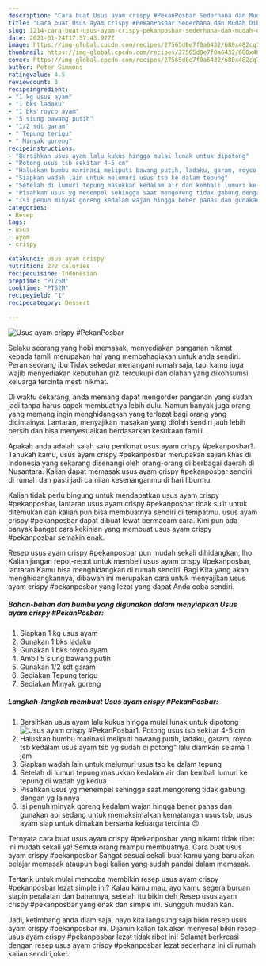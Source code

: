 ```yaml
---
description: "Cara buat Usus ayam crispy #PekanPosbar Sederhana dan Mudah Dibuat"
title: "Cara buat Usus ayam crispy #PekanPosbar Sederhana dan Mudah Dibuat"
slug: 1214-cara-buat-usus-ayam-crispy-pekanposbar-sederhana-dan-mudah-dibuat
date: 2021-01-24T17:57:43.977Z
image: https://img-global.cpcdn.com/recipes/27565d8e7f0a6432/680x482cq70/usus-ayam-crispy-pekanposbar-foto-resep-utama.jpg
thumbnail: https://img-global.cpcdn.com/recipes/27565d8e7f0a6432/680x482cq70/usus-ayam-crispy-pekanposbar-foto-resep-utama.jpg
cover: https://img-global.cpcdn.com/recipes/27565d8e7f0a6432/680x482cq70/usus-ayam-crispy-pekanposbar-foto-resep-utama.jpg
author: Peter Simmons
ratingvalue: 4.5
reviewcount: 3
recipeingredient:
- "1 kg usus ayam"
- "1 bks ladaku"
- "1 bks royco ayam"
- "5 siung bawang putih"
- "1/2 sdt garam"
- " Tepung terigu"
- " Minyak goreng"
recipeinstructions:
- "Bersihkan usus ayam lalu kukus hingga mulai lunak untuk dipotong"
- "Potong usus tsb sekitar 4-5 cm"
- "Haluskan bumbu marinasi meliputi bawang putih, ladaku, garam, royco tsb kedalam usus ayam tsb yg sudah di potong&#34; lalu diamkan selama 1 jam"
- "Siapkan wadah lain untuk melumuri usus tsb ke dalam tepung"
- "Setelah di lumuri tepung masukkan kedalam air dan kembali lumuri ke tepung di wadah yg kedua"
- "Pisahkan usus yg menempel sehingga saat mengoreng tidak gabung dengan yg lainnya"
- "Isi penuh minyak goreng kedalam wajan hingga bener panas dan gunakan api sedang untuk memaksimalkan kematangan usus tsb, usus ayam siap untuk dimakan bersama keluarga tercinta 😍"
categories:
- Resep
tags:
- usus
- ayam
- crispy

katakunci: usus ayam crispy 
nutrition: 272 calories
recipecuisine: Indonesian
preptime: "PT25M"
cooktime: "PT52M"
recipeyield: "1"
recipecategory: Dessert

---
```



![Usus ayam crispy #PekanPosbar](https://img-global.cpcdn.com/recipes/27565d8e7f0a6432/680x482cq70/usus-ayam-crispy-pekanposbar-foto-resep-utama.jpg)

Selaku seorang yang hobi memasak, menyediakan panganan nikmat kepada famili merupakan hal yang membahagiakan untuk anda sendiri. Peran seorang ibu Tidak sekedar menangani rumah saja, tapi kamu juga wajib menyediakan kebutuhan gizi tercukupi dan olahan yang dikonsumsi keluarga tercinta mesti nikmat.

Di waktu  sekarang, anda memang dapat mengorder panganan yang sudah jadi tanpa harus capek membuatnya lebih dulu. Namun banyak juga orang yang memang ingin menghidangkan yang terlezat bagi orang yang dicintainya. Lantaran, menyajikan masakan yang diolah sendiri jauh lebih bersih dan bisa menyesuaikan berdasarkan kesukaan famili. 



Apakah anda adalah salah satu penikmat usus ayam crispy #pekanposbar?. Tahukah kamu, usus ayam crispy #pekanposbar merupakan sajian khas di Indonesia yang sekarang disenangi oleh orang-orang di berbagai daerah di Nusantara. Kalian dapat memasak usus ayam crispy #pekanposbar sendiri di rumah dan pasti jadi camilan kesenanganmu di hari liburmu.

Kalian tidak perlu bingung untuk mendapatkan usus ayam crispy #pekanposbar, lantaran usus ayam crispy #pekanposbar tidak sulit untuk ditemukan dan kalian pun bisa membuatnya sendiri di tempatmu. usus ayam crispy #pekanposbar dapat dibuat lewat bermacam cara. Kini pun ada banyak banget cara kekinian yang membuat usus ayam crispy #pekanposbar semakin enak.

Resep usus ayam crispy #pekanposbar pun mudah sekali dihidangkan, lho. Kalian jangan repot-repot untuk membeli usus ayam crispy #pekanposbar, lantaran Kamu bisa menghidangkan di rumah sendiri. Bagi Kita yang akan menghidangkannya, dibawah ini merupakan cara untuk menyajikan usus ayam crispy #pekanposbar yang lezat yang dapat Anda coba sendiri.

<!--inarticleads1-->

##### Bahan-bahan dan bumbu yang digunakan dalam menyiapkan Usus ayam crispy #PekanPosbar:

1. Siapkan 1 kg usus ayam
1. Gunakan 1 bks ladaku
1. Gunakan 1 bks royco ayam
1. Ambil 5 siung bawang putih
1. Gunakan 1/2 sdt garam
1. Sediakan  Tepung terigu
1. Sediakan  Minyak goreng




<!--inarticleads2-->

##### Langkah-langkah membuat Usus ayam crispy #PekanPosbar:

1. Bersihkan usus ayam lalu kukus hingga mulai lunak untuk dipotong
<img src="https://img-global.cpcdn.com/steps/a059e8630d3197b4/160x128cq70/usus-ayam-crispy-pekanposbar-langkah-memasak-1-foto.jpg" alt="Usus ayam crispy #PekanPosbar">1. Potong usus tsb sekitar 4-5 cm
1. Haluskan bumbu marinasi meliputi bawang putih, ladaku, garam, royco tsb kedalam usus ayam tsb yg sudah di potong&#34; lalu diamkan selama 1 jam
1. Siapkan wadah lain untuk melumuri usus tsb ke dalam tepung
1. Setelah di lumuri tepung masukkan kedalam air dan kembali lumuri ke tepung di wadah yg kedua
1. Pisahkan usus yg menempel sehingga saat mengoreng tidak gabung dengan yg lainnya
1. Isi penuh minyak goreng kedalam wajan hingga bener panas dan gunakan api sedang untuk memaksimalkan kematangan usus tsb, usus ayam siap untuk dimakan bersama keluarga tercinta 😍




Ternyata cara buat usus ayam crispy #pekanposbar yang nikamt tidak ribet ini mudah sekali ya! Semua orang mampu membuatnya. Cara buat usus ayam crispy #pekanposbar Sangat sesuai sekali buat kamu yang baru akan belajar memasak ataupun bagi kalian yang sudah pandai dalam memasak.

Tertarik untuk mulai mencoba membikin resep usus ayam crispy #pekanposbar lezat simple ini? Kalau kamu mau, ayo kamu segera buruan siapin peralatan dan bahannya, setelah itu bikin deh Resep usus ayam crispy #pekanposbar yang enak dan simple ini. Sungguh mudah kan. 

Jadi, ketimbang anda diam saja, hayo kita langsung saja bikin resep usus ayam crispy #pekanposbar ini. Dijamin kalian tak akan menyesal bikin resep usus ayam crispy #pekanposbar lezat tidak ribet ini! Selamat berkreasi dengan resep usus ayam crispy #pekanposbar lezat sederhana ini di rumah kalian sendiri,oke!.

